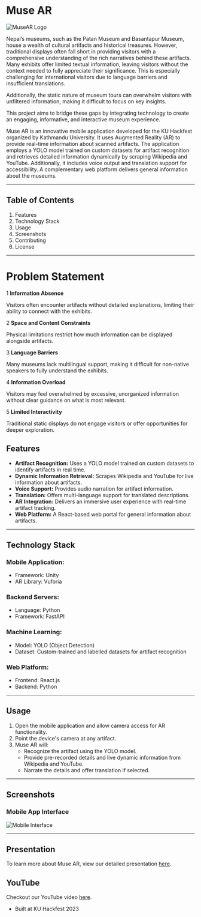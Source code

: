 # Muse AR

![MuseAR Logo](https://i.ibb.co/B2LZj40/0485acbf-4443-4dc8-b437-3da67b53348b.jpg)

Nepal’s museums, such as the Patan Museum and Basantapur Museum, house a wealth of cultural artifacts and historical treasures. However, traditional displays often fall short in providing visitors with a comprehensive understanding of the rich narratives behind these artifacts. 
Many exhibits offer limited textual information, leaving visitors without the context needed to fully appreciate their significance. This is especially challenging for international visitors due to language barriers and insufficient translations. 

Additionally, the static nature of museum tours can overwhelm visitors with unfiltered information, making it difficult to focus on key insights. 

This project aims to bridge these gaps by integrating technology to create an engaging, informative, and interactive museum experience.

Muse AR is an innovative mobile application developed for the KU Hackfest organized by Kathmandu University. It uses Augmented Reality (AR) to provide real-time information about scanned artifacts. The application employs a YOLO model trained on custom datasets for artifact recognition and retrieves detailed information dynamically by scraping Wikipedia and YouTube. Additionally, it includes voice output and translation support for accessibility. A complementary web platform delivers general information about the museums.

---

## Table of Contents

1. Features
2. Technology Stack
3. Usage
4. Screenshots
5. Contributing
6. License

---
# Problem Statement

1 **Information Absence**

Visitors often encounter artifacts without detailed explanations, limiting their ability to connect with the exhibits.

2 **Space and Content Constraints**

Physical limitations restrict how much information can be displayed alongside artifacts.

3 **Language Barriers**

Many museums lack multilingual support, making it difficult for non-native speakers to fully understand the exhibits.

4 **Information Overload**

Visitors may feel overwhelmed by excessive, unorganized information without clear guidance on what is most relevant.

5 **Limited Interactivity**

Traditional static displays do not engage visitors or offer opportunities for deeper exploration.


## Features

- **Artifact Recognition:** Uses a YOLO model trained on custom datasets to identify artifacts in real time.
- **Dynamic Information Retrieval:** Scrapes Wikipedia and YouTube for live information about artifacts.
- **Voice Support:** Provides audio narration for artifact information.
- **Translation:** Offers multi-language support for translated descriptions.
- **AR Integration:** Delivers an immersive user experience with real-time artifact tracking.
- **Web Platform:** A React-based web portal for general information about artifacts.

---

## Technology Stack

### Mobile Application:

- Framework: Unity
- AR Library: Vuforia

### Backend Servers:

- Language: Python
- Framework: FastAPI

### Machine Learning:

- Model: YOLO (Object Detection)
- Dataset: Custom-trained and labelled datasets for artifact recognition

### Web Platform:

- Frontend: React.js
- Backend: Python

---

## Usage

1. Open the mobile application and allow camera access for AR functionality.
2. Point the device's camera at any artifact.
3. Muse AR will:
   - Recognize the artifact using the YOLO model.
   - Provide pre-recorded details and live dynamic information from Wikipedia and YouTube.
   - Narrate the details and offer translation if selected.

---

## Screenshots

### Mobile App Interface

![Mobile Interface](https://i.ibb.co/G0hG40B/image.png)

---

## Presentation

To learn more about Muse AR, view our detailed presentation [here](https://github.com/bibhushansaakha/museAR/blob/main/assets/MuseAR.pdf).

## YouTube

Checkout our YouTube video [here](https://www.youtube.com/watch?v=DFRhqaavsuU).


- Built at KU Hackfest 2023
